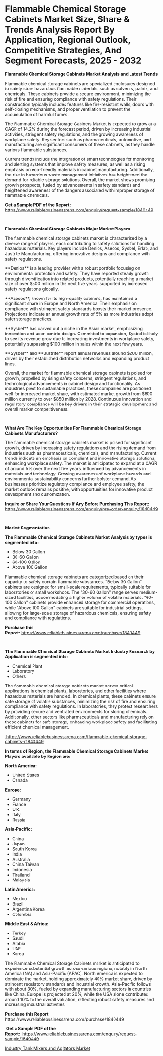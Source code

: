 <p><h1>Flammable Chemical Storage Cabinets Market Size, Share & Trends Analysis Report By Application, Regional Outlook, Competitive Strategies, And Segment Forecasts, 2025 - 2032</h1></p><p><strong>Flammable Chemical Storage Cabinets Market Analysis and Latest Trends</strong></p>
<p><p>Flammable chemical storage cabinets are specialized enclosures designed to safely store hazardous flammable materials, such as solvents, paints, and chemicals. These cabinets provide a secure environment, minimizing the risk of fire and ensuring compliance with safety regulations. Their construction typically includes features like fire-resistant walls, doors with self-closing mechanisms, and proper ventilation to prevent the accumulation of harmful fumes.</p><p>The Flammable Chemical Storage Cabinets Market is expected to grow at a CAGR of 14.2% during the forecast period, driven by increasing industrial activities, stringent safety regulations, and the growing awareness of workplace safety. Key sectors such as pharmaceuticals, automotive, and manufacturing are significant consumers of these cabinets, as they handle various flammable substances.</p><p>Current trends include the integration of smart technologies for monitoring and alerting systems that improve safety measures, as well as a rising emphasis on eco-friendly materials in cabinet manufacturing. Additionally, the rise in hazardous waste management initiatives has heightened the demand for reliable storage solutions. Overall, the market shows promising growth prospects, fueled by advancements in safety standards and heightened awareness of the dangers associated with improper storage of flammable chemicals.</p></p>
<p><strong>Get a Sample PDF of the Report:&nbsp;</strong> <a href="https://www.reliablebusinessarena.com/enquiry/request-sample/1840449?utm_campaign=3017&utm_medium=2&utm_source=Github&utm_content=ia&utm_term=12042025&utm_id=flammable-chemical-storage-cabinets">https://www.reliablebusinessarena.com/enquiry/request-sample/1840449</a></p>
<p>&nbsp;</p>
<p><strong>Flammable Chemical Storage Cabinets Major Market Players</strong></p>
<p><p>The flammable chemical storage cabinets market is characterized by a diverse range of players, each contributing to safety solutions for handling hazardous materials. Key players include Denios, Asecos, Sysbel, Erlab, and Justrite Manufacturing, offering innovative designs and compliance with safety regulations.</p><p>**Denios** is a leading provider with a robust portfolio focusing on environmental protection and safety. They have reported steady growth through diversification into related products, potentially reaching a market size of over $500 million in the next five years, supported by increased safety regulations globally.</p><p>**Asecos**, known for its high-quality cabinets, has maintained a significant share in Europe and North America. Their emphasis on compliance with stringent safety standards boosts their market presence. Projections indicate an annual growth rate of 5% as more industries adopt safer storage practices.</p><p>**Sysbel** has carved out a niche in the Asian market, emphasizing innovation and user-centric design. Committed to expansion, Sysbel is likely to see its revenue grow due to increasing investments in workplace safety, potentially surpassing $100 million in sales within the next few years.</p><p>**Sysbel** and **Justrite** report annual revenues around $200 million, driven by their established distribution networks and expanding product lines. </p><p>Overall, the market for flammable chemical storage cabinets is poised for growth, propelled by rising safety concerns, stringent regulations, and technological advancements in cabinet design and functionality. As industries pivot to sustainable practices, these companies are positioned well for increased market share, with estimated market growth from $600 million currently to over $850 million by 2028. Continuous innovation and regulatory compliance will be key drivers in their strategic development and overall market competitiveness.</p></p>
<p>&nbsp;</p>
<p><strong>What Are The Key Opportunities For Flammable Chemical Storage Cabinets Manufacturers?</strong></p>
<p><p>The flammable chemical storage cabinets market is poised for significant growth, driven by increasing safety regulations and the rising demand from industries such as pharmaceuticals, chemicals, and manufacturing. Current trends indicate an emphasis on compliant and innovative storage solutions, enhancing workplace safety. The market is anticipated to expand at a CAGR of around 5% over the next five years, influenced by advancements in materials and technology. Growing awareness of workplace hazards and environmental sustainability concerns further bolster demand. As businesses prioritize regulatory compliance and employee safety, the market outlook remains positive, with opportunities for innovative product development and customization.</p></p>
<p><strong>Inquire or Share Your Questions If Any Before Purchasing This Report:</strong> <a href="https://www.reliablebusinessarena.com/enquiry/pre-order-enquiry/1840449?utm_campaign=3017&utm_medium=2&utm_source=Github&utm_content=ia&utm_term=12042025&utm_id=flammable-chemical-storage-cabinets">https://www.reliablebusinessarena.com/enquiry/pre-order-enquiry/1840449</a></p>
<p>&nbsp;</p>
<p><strong>Market Segmentation</strong></p>
<p><strong>The Flammable Chemical Storage Cabinets Market Analysis by types is segmented into:</strong></p>
<p><ul><li>Below 30 Gallon</li><li>30-60 Gallon</li><li>60-100 Gallon</li><li>Above 100 Gallon</li></ul></p>
<p><p>Flammable chemical storage cabinets are categorized based on their capacity to safely contain flammable substances. "Below 30 Gallon" cabinets are designed for small-scale requirements, typically suitable for laboratories or small workshops. The "30-60 Gallon" range serves medium-sized facilities, accommodating a higher volume of volatile materials. "60-100 Gallon" cabinets provide enhanced storage for commercial operations, while "Above 100 Gallon" cabinets are suitable for industrial settings, allowing for large-scale storage of hazardous chemicals, ensuring safety and compliance with regulations.</p></p>
<p><strong>Purchase this Report:&nbsp;</strong><a href="https://www.reliablebusinessarena.com/purchase/1840449?utm_campaign=3017&utm_medium=2&utm_source=Github&utm_content=ia&utm_term=12042025&utm_id=flammable-chemical-storage-cabinets">https://www.reliablebusinessarena.com/purchase/1840449</a></p>
<p>&nbsp;</p>
<p><strong>The Flammable Chemical Storage Cabinets Market Industry Research by Application is segmented into:</strong></p>
<p><ul><li>Chemical Plant</li><li>Laboratory</li><li>Others</li></ul></p>
<p><p>The flammable chemical storage cabinets market serves critical applications in chemical plants, laboratories, and other facilities where hazardous materials are handled. In chemical plants, these cabinets ensure safe storage of volatile substances, minimizing the risk of fire and ensuring compliance with safety regulations. In laboratories, they protect researchers by providing secure and ventilated environments for storing chemicals. Additionally, other sectors like pharmaceuticals and manufacturing rely on these cabinets for safe storage, enhancing workplace safety and facilitating efficient chemical management.</p></p>
<p><a href="https://www.reliablebusinessarena.com/flammable-chemical-storage-cabinets-r1840449?utm_campaign=3017&utm_medium=2&utm_source=Github&utm_content=ia&utm_term=12042025&utm_id=flammable-chemical-storage-cabinets">&nbsp;https://www.reliablebusinessarena.com/flammable-chemical-storage-cabinets-r1840449</a></p>
<p><strong>In terms of Region, the Flammable Chemical Storage Cabinets Market Players available by Region are:</strong></p>
<p>
    <p> <strong> North America: </strong>
        <ul>
            <li>United States</li>
            <li>Canada</li>
        </ul>
        </p> 
    <p> <strong> Europe: </strong>
        <ul>
            <li>Germany</li>
            <li>France</li>
            <li>U.K.</li>
            <li>Italy</li>
            <li>Russia</li>
        </ul>
        </p> 
    <p> <strong> Asia-Pacific: </strong>
        <ul>
            <li>China</li>
            <li>Japan</li>
            <li>South Korea</li>
            <li>India</li>
            <li>Australia</li>
            <li>China Taiwan</li>
            <li>Indonesia</li>
            <li>Thailand</li>
            <li>Malaysia</li>
        </ul>
        </p> 
    <p> <strong> Latin America: </strong>
        <ul>
            <li>Mexico</li>
            <li>Brazil</li>
            <li>Argentina Korea</li>
            <li>Colombia</li>
        </ul>
        </p> 
    <p> <strong> Middle East & Africa: </strong>
        <ul>
            <li>Turkey</li>
            <li>Saudi</li>
            <li>Arabia</li>
            <li>UAE</li>
            <li>Korea</li>
        </ul>
    </p>
    </p>
<p><p>The Flammable Chemical Storage Cabinets market is anticipated to experience substantial growth across various regions, notably in North America (NA) and Asia-Pacific (APAC). North America is expected to dominate the market, holding approximately 40% market share, driven by stringent regulatory standards and industrial growth. Asia-Pacific follows with about 30%, fueled by expanding manufacturing sectors in countries like China. Europe is projected at 20%, while the USA alone contributes around 10% to the overall valuation, reflecting robust safety measures and increasing industrial activities.</p></p>
<p><strong>Purchase this Report: </strong><a href="https://www.reliablebusinessarena.com/purchase/1840449?utm_campaign=3017&utm_medium=2&utm_source=Github&utm_content=ia&utm_term=12042025&utm_id=flammable-chemical-storage-cabinets">https://www.reliablebusinessarena.com/purchase/1840449</a></p>
<p>&nbsp;<strong>Get a Sample PDF of the Report:&nbsp;&nbsp;</strong><a href="https://www.reliablebusinessarena.com/enquiry/request-sample/1840449?utm_campaign=3017&utm_medium=2&utm_source=Github&utm_content=ia&utm_term=12042025&utm_id=flammable-chemical-storage-cabinets">https://www.reliablebusinessarena.com/enquiry/request-sample/1840449</a></p>
<p><strong></strong></p>
<p><p><a href="https://github.com/hutchkloor4x/Market-Research-Report-List-1/blob/main/industry-tank-mixers-and-agitators-market.md?utm_campaign=3017&utm_medium=2&utm_source=Github&utm_content=ia&utm_term=12042025&utm_id=flammable-chemical-storage-cabinets">Industry Tank Mixers and Agitators Market</a></p></p>